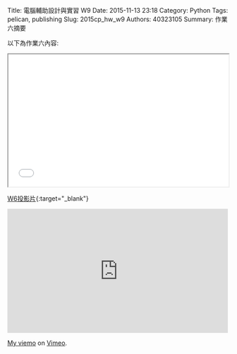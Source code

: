 Title: 電腦輔助設計與實習  W9
Date: 2015-11-13 23:18
Category: Python
Tags: pelican, publishing
Slug: 2015cp_hw_w9
Authors: 40323105
Summary: 作業六摘要

以下為作業六內容:

<iframe src="40323105_cp_w6_p.html" width="500" height="300"></iframe>

[W6投影片](40323105_cp_w6_p.html){:target="_blank"}




<iframe src="https://player.vimeo.com/video/144879245" width="500" height="281" frameborder="0" webkitallowfullscreen mozallowfullscreen allowfullscreen></iframe> <p><a href="https://vimeo.com/144879245">My  viemo</a> on <a href="https://vimeo.com/home/myvideos">Vimeo</a>.</p>
